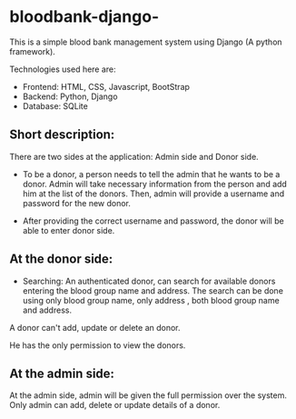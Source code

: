 # bloodbank-django-
This is a simple blood bank management system using Django (A python framework).

Technologies used here are:
* Frontend: HTML, CSS, Javascript, BootStrap
* Backend: Python, Django
* Database: SQLite
  

Short description:
-------------------

There are two sides at the application: Admin side and Donor side. 

* To be a donor, a person needs to tell the admin that he wants to be a donor.
Admin will take necessary information from the person and add him at the list of the donors.
Then, admin will provide a username and password for the new donor.

* After providing the correct username and password, the donor will be able to enter donor side.


At the donor side:
------------------

* Searching: An authenticated donor, can search for  available donors entering the blood group name and address.
The search can be done using only blood group name, only address , both blood group name and address.

A donor can't add, update or delete an donor.

He has the only permission to view the donors.


At the admin side:
-------------------

At the admin side, admin will be given the full permission over the system. 
Only admin can add, delete or update details of a donor.
             




